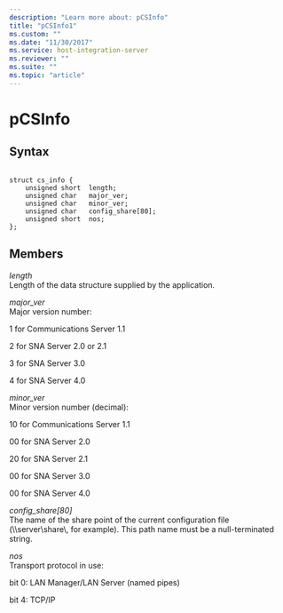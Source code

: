 ```yaml
---
description: "Learn more about: pCSInfo"
title: "pCSInfo1"
ms.custom: ""
ms.date: "11/30/2017"
ms.service: host-integration-server
ms.reviewer: ""
ms.suite: ""
ms.topic: "article"
---
```

# pCSInfo
## Syntax  
  
```  
  
struct cs_info {  
    unsigned short  length;  
    unsigned char   major_ver;  
    unsigned char   minor_ver;  
    unsigned char   config_share[80];  
    unsigned short  nos;  
};  
```  
  
## Members  
 *length*  
 Length of the data structure supplied by the application.  
  
 *major_ver*  
 Major version number:  
  
 1 for Communications Server 1.1  
  
 2 for SNA Server 2.0 or 2.1  
  
 3 for SNA Server 3.0  
  
 4 for SNA Server 4.0  
  
 *minor_ver*  
 Minor version number (decimal):  
  
 10 for Communications Server 1.1  
  
 00 for SNA Server 2.0  
  
 20 for SNA Server 2.1  
  
 00 for SNA Server 3.0  
  
 00 for SNA Server 4.0  
  
 *config_share[80]*  
 The name of the share point of the current configuration file (\\\server\share\\, for example). This path name must be a null-terminated string.  
  
 *nos*  
 Transport protocol in use:  
  
 bit 0: LAN Manager/LAN Server (named pipes)  
  
 bit 4: TCP/IP
